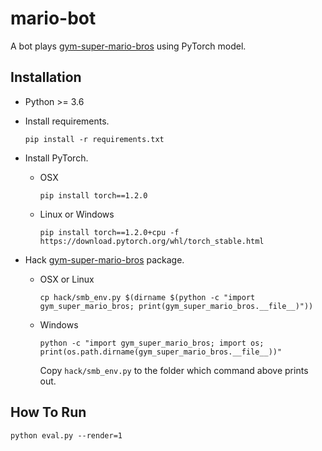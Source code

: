 # mario-bot

A bot plays [gym-super-mario-bros](https://github.com/Kautenja/gym-super-mario-bros) using PyTorch model.

## Installation

* Python >= 3.6

* Install requirements.

    ```shell
    pip install -r requirements.txt
    ```

* Install PyTorch.

    * OSX

        ```shell
        pip install torch==1.2.0
        ```
    
    * Linux or Windows

        ```shell
        pip install torch==1.2.0+cpu -f https://download.pytorch.org/whl/torch_stable.html
        ```

* Hack [gym-super-mario-bros](https://github.com/Kautenja/gym-super-mario-bros) package.

    * OSX or Linux
    
        ``` shell
        cp hack/smb_env.py $(dirname $(python -c "import gym_super_mario_bros; print(gym_super_mario_bros.__file__)"))
        ```
    
    * Windows
    
        ``` shell
        python -c "import gym_super_mario_bros; import os; print(os.path.dirname(gym_super_mario_bros.__file__))"
        ```
        
        Copy ``hack/smb_env.py`` to the folder which command above prints out.

## How To Run

```shell
python eval.py --render=1
```

